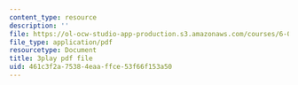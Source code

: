 ```yaml
---
content_type: resource
description: ''
file: https://ol-ocw-studio-app-production.s3.amazonaws.com/courses/6-046j-design-and-analysis-of-algorithms-spring-2015/461c3f2a75384eaaffce53f66f153a50_EzeYI7p9MjU.pdf
file_type: application/pdf
resourcetype: Document
title: 3play pdf file
uid: 461c3f2a-7538-4eaa-ffce-53f66f153a50
---
```

